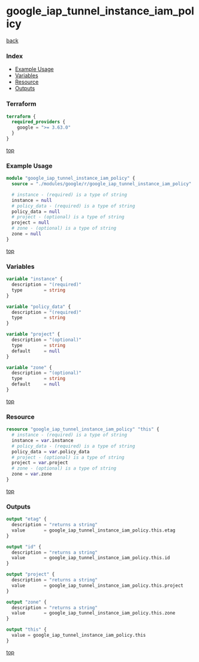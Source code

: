 # google_iap_tunnel_instance_iam_policy

[back](../google.md)

### Index

- [Example Usage](#example-usage)
- [Variables](#variables)
- [Resource](#resource)
- [Outputs](#outputs)

### Terraform

```terraform
terraform {
  required_providers {
    google = ">= 3.63.0"
  }
}
```

[top](#index)

### Example Usage

```terraform
module "google_iap_tunnel_instance_iam_policy" {
  source = "./modules/google/r/google_iap_tunnel_instance_iam_policy"

  # instance - (required) is a type of string
  instance = null
  # policy_data - (required) is a type of string
  policy_data = null
  # project - (optional) is a type of string
  project = null
  # zone - (optional) is a type of string
  zone = null
}
```

[top](#index)

### Variables

```terraform
variable "instance" {
  description = "(required)"
  type        = string
}

variable "policy_data" {
  description = "(required)"
  type        = string
}

variable "project" {
  description = "(optional)"
  type        = string
  default     = null
}

variable "zone" {
  description = "(optional)"
  type        = string
  default     = null
}
```

[top](#index)

### Resource

```terraform
resource "google_iap_tunnel_instance_iam_policy" "this" {
  # instance - (required) is a type of string
  instance = var.instance
  # policy_data - (required) is a type of string
  policy_data = var.policy_data
  # project - (optional) is a type of string
  project = var.project
  # zone - (optional) is a type of string
  zone = var.zone
}
```

[top](#index)

### Outputs

```terraform
output "etag" {
  description = "returns a string"
  value       = google_iap_tunnel_instance_iam_policy.this.etag
}

output "id" {
  description = "returns a string"
  value       = google_iap_tunnel_instance_iam_policy.this.id
}

output "project" {
  description = "returns a string"
  value       = google_iap_tunnel_instance_iam_policy.this.project
}

output "zone" {
  description = "returns a string"
  value       = google_iap_tunnel_instance_iam_policy.this.zone
}

output "this" {
  value = google_iap_tunnel_instance_iam_policy.this
}
```

[top](#index)